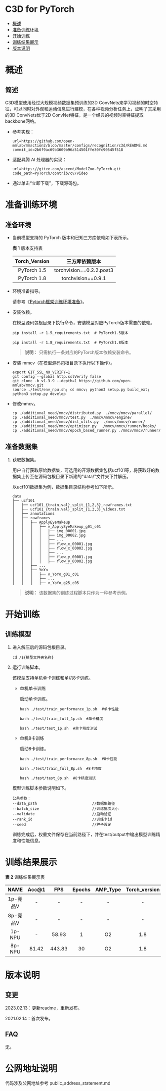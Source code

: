 #  C3D for PyTorch

-   [概述](#概述)
-   [准备训练环境](#准备训练环境)
-   [开始训练](#开始训练)
-   [训练结果展示](#训练结果展示)
-   [版本说明](#版本说明)

# 概述

## 简述

C3D模型使用经过大规模视频数据集预训练的3D ConvNets来学习视频的时空特征，可以同时对外观和运动信息进行建模，在各种视频分析任务上，证明了其采用的3D ConvNets优于2D ConvNet特征，是一个经典的视频时空特征提取backbone网络。

- 参考实现：

  ```
  url=https://github.com/open-mmlab/mmaction2/blob/master/configs/recognition/c3d/README.md
  commit_id=2b6f9ac69b3609b96a514501ffe30fc90545f518
  ```
  
- 适配昇腾 AI 处理器的实现：

  ```
  url=https://gitee.com/ascend/ModelZoo-PyTorch.git
  code_path=PyTorch/contrib/cv/video
  ```
  
- 通过单击“立即下载”，下载源码包。

# 准备训练环境

## 准备环境

- 当前模型支持的 PyTorch 版本和已知三方库依赖如下表所示。

  **表 1**  版本支持表

  | Torch_Version      | 三方库依赖版本                                 |
  | :--------: | :----------------------------------------------------------: |
  | PyTorch 1.5 | torchvision==0.2.2.post3 |
  | PyTorch 1.8 | torchvision==0.9.1 |
  
- 环境准备指导。

  请参考《[Pytorch框架训练环境准备](https://www.hiascend.com/document/detail/zh/ModelZoo/pytorchframework/ptes)》。
  
- 安装依赖。

  在模型源码包根目录下执行命令，安装模型对应PyTorch版本需要的依赖。
  ```
  pip install -r 1.5_requirements.txt  # PyTorch1.5版本
  
  pip install -r 1.8_requirements.txt  # PyTorch1.8版本
  ```
  > **说明：** 
  >只需执行一条对应的PyTorch版本依赖安装命令。

- 安装 mmcv（在模型源码包根目录下执行以下操作）。
  ```
  export GIT_SSL_NO_VERIFY=1
  git config --global http.sslVerify false
  git clone -b v1.3.9 --depth=1 https://github.com/open-mmlab/mmcv.git
  source ./test/env_npu.sh; cd mmcv; python3 setup.py build_ext; python3 setup.py develop
  ```
- 修改mmcv。

  ```
  cp ./additional_need/mmcv/distributed.py  ./mmcv/mmcv/parallel/
  cp ./additional_need/mmcv/test.py  ./mmcv/mmcv/engine/
  cp ./additional_need/mmcv/dist_utils.py  ./mmcv/mmcv/runner/
  cp ./additional_need/mmcv/optimizer.py  ./mmcv/mmcv/runner/hooks/
  cp ./additional_need/mmcv/epoch_based_runner.py ./mmcv/mmcv/runner/
  ```


## 准备数据集

1. 获取数据集。

   用户自行获取原始数据集，可选用的开源数据集包括ucf101等，将获取好的数据集上传至在源码包根目录下新建的"data/"文件夹下并解压。

   以ucf101数据集为例，数据集目录结构参考如下所示。
    ```
    data
    ├── ucf101
    │   ├── ucf101_{train,val}_split_{1,2,3}_rawframes.txt
    │   ├── ucf101_{train,val}_split_{1,2,3}_videos.txt
    │   ├── annotations
    │   ├── rawframes
    │   │   ├── ApplyEyeMakeup
    │   │   │   ├── v_ApplyEyeMakeup_g01_c01
    │   │   │   │   ├── img_00001.jpg
    │   │   │   │   ├── img_00002.jpg
    │   │   │   │   ├── ...
    │   │   │   │   ├── flow_x_00001.jpg
    │   │   │   │   ├── flow_x_00002.jpg
    │   │   │   │   ├── ...
    │   │   │   │   ├── flow_y_00001.jpg
    │   │   │   │   ├── flow_y_00002.jpg
    │   │   ├── ...
    │   │   ├── YoYo
    │   │   │   ├── v_YoYo_g01_c01
    │   │   │   ├── ...
    │   │   │   ├── v_YoYo_g25_c05
    ```
   > **说明：** 
   > 该数据集的训练过程脚本只作为一种参考示例。

# 开始训练

## 训练模型
1. 进入解压后的源码包根目录。

    ```
    cd /${模型文件夹名称} 
    ```

2. 运行训练脚本。

   该模型支持单机单卡训练和单机8卡训练。

   - 单机单卡训练

     启动单卡训练。

     ```
     bash ./test/train_performance_1p.sh  #单卡性能
     
     bash ./test/train_full_1p.sh  #单卡精度
     
     bash ./test/test_1p.sh  #单卡精度测试
     ```
   
   - 单机8卡训练
   
     启动8卡训练。
   
     ```
     bash ./test/train_performance_8p.sh  #8卡性能
     
     bash ./test/train_full_8p.sh  #8卡精度
     
     bash ./test/test_8p.sh  #8卡精度测试
     ```

   模型训练脚本参数说明如下。

   ```
   公共参数：
   --data_path                         //数据集路径
   --batch_size                        //训练批次大小
   --validate                          //启动验证
   --rank_id                           //训练卡id
   --seed                              //种子设定
   ```

   训练完成后，权重文件保存在当前路径下，并在test/output中输出模型训练精度和性能信息。


# 训练结果展示

**表 2**  训练结果展示表

|   NAME   | Acc@1 |  FPS   | Epochs | AMP_Type | Torch_version |
| :------: | :---: | :----: | :----: | :------: | :-----------: |
| 1p-竞品V |   -   |   -    |   -    |    -     |       -       |
| 8p-竞品V |   -   |   -    |   -    |    -     |       -       |
|  1p-NPU  |   -   | 58.93  |   1    |    O2    |      1.8      |
|  8p-NPU  | 81.42 | 443.83 |   30   |    O2    |      1.8      |


# 版本说明

## 变更

2023.02.13：更新readme，重新发布。

2021.02.14：首次发布。

## FAQ

无。

# 公网地址说明

代码涉及公网地址参考 public_address_statement.md